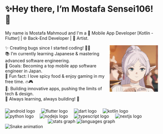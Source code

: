 <h1 align="left">✨Hey there, I’m Mostafa Sensei106!👋</h1>

<p align="left">My name is Mostafa Mahmoud and I'm a 📱 Mobile App Developer [Kotlin - Flutter] | 🌐 Back-End Developer | 🎨 Artist.</p>


<img align="right" height="153" width="159" src="gif/anime-frieren.gif"  />

<p align="left">✨ Creating bugs since I started coding! 🐛😆<br>📚 I'm currently learning Japanese & mastering advanced software engineering.<br>🎯 Goals: Becoming a top mobile app software engineer in Japan.<br>🎲 Fun fact: I love spicy food & enjoy gaming in my free time. 🔥🎮<br>🚀: Building innovative apps, pushing the limits of tech & design.<br>🌟 Always learning, always building! 🚀</p>

###
<div align="left">
  <img src="https://img.shields.io/badge/Android-3DDC84?logo=android&logoColor=black&style=for-the-badge" height="40" alt="android logo"  />
  <img width="12" />
  <img src="https://img.shields.io/badge/Flutter-02569B?logo=flutter&logoColor=white&style=for-the-badge" height="40" alt="flutter logo"  />
  <img width="12" />
  <img src="https://img.shields.io/badge/Dart-0175C2?logo=dart&logoColor=white&style=for-the-badge" height="40" alt="dart logo"  />
  <img width="12" />
  <img src="https://img.shields.io/badge/Kotlin-7F52FF?logo=kotlin&logoColor=white&style=for-the-badge" height="40" alt="kotlin logo"  />
  <img width="12" />
  <img src="https://img.shields.io/badge/Python-3776AB?logo=python&logoColor=white&style=for-the-badge" height="40" alt="python logo"  />
  <img width="12" />
  <img src="https://img.shields.io/badge/Node.js-339933?logo=nodedotjs&logoColor=white&style=for-the-badge" height="40" alt="nodejs logo"  />
  <img width="12" />
  <img src="https://img.shields.io/badge/TypeScript-3178C6?logo=typescript&logoColor=white&style=for-the-badge" height="40" alt="typescript logo"  />
  <img width="12" />
  <img src="https://img.shields.io/badge/Next.js-000000?logo=nextdotjs&logoColor=white&style=for-the-badge" height="40" alt="nextjs logo"  />
</div>

<div align="center">
  <img src="https://github-readme-stats.vercel.app/api?username=MostafaSensei106&hide_title=true&hide_rank=false&show_icons=true&include_all_commits=true&count_private=true&disable_animations=false&theme=codeSTACKr&locale=en&hide_border=true&order=1" height="145" alt="stats graph"  />
  <img src="https://github-readme-stats.vercel.app/api/top-langs?username=MostafaSensei106&locale=en&hide_title=true&layout=compact&card_width=320&langs_count=7&theme=codeSTACKr&hide_border=true&order=2" height="147" alt="languages graph"  />
</div>
<img src="https://raw.githubusercontent.com/MostafaSensei106/MostafaSensei106/output/snake.svg" alt="Snake animation" />
